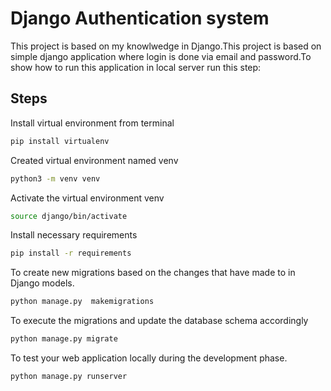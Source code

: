 # Django Authentication system
This project is based on my knowlwedge in Django.This project is based on simple django application where login is done via email and password.To show how to run this application in local server run this step:
## Steps
Install virtual environment from terminal
```bash
pip install virtualenv
```
Created virtual environment named venv

```bash
python3 -m venv venv
```
Activate the virtual environment venv
```bash
source django/bin/activate
 ```
Install necessary requirements
```bash
pip install -r requirements
 ```
To create new migrations based on the changes that have made to in Django models.
```bash
python manage.py  makemigrations
 ```
To execute the migrations and update the database schema accordingly
```bash
python manage.py migrate
 ```
To test your web application locally during the development phase.
```bash
python manage.py runserver
